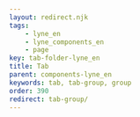 ```yaml
---
layout: redirect.njk
tags: 
    - lyne_en
    - lyne_components_en
    - page
key: tab-folder-lyne_en
title: Tab
parent: components-lyne_en
keywords: tab, tab-group, group
order: 390
redirect: tab-group/
---
```

